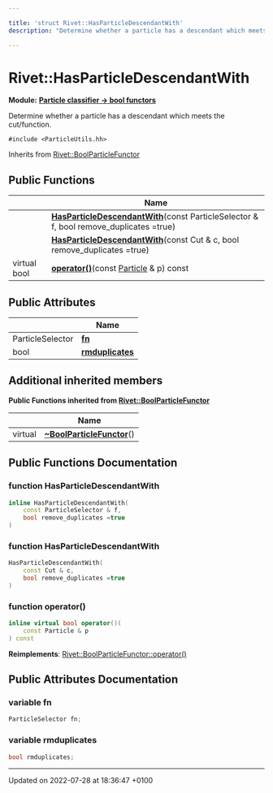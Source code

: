 ```yaml
---

title: 'struct Rivet::HasParticleDescendantWith'
description: "Determine whether a particle has a descendant which meets the cut/function. "

---
```


# Rivet::HasParticleDescendantWith

**Module:** **[Particle classifier -> bool functors](/documentation/code/modules/group__particleutils__p2bool/)**



Determine whether a particle has a descendant which meets the cut/function. 


`#include <ParticleUtils.hh>`

Inherits from [Rivet::BoolParticleFunctor](/documentation/code/classes/structrivet_1_1boolparticlefunctor/)

## Public Functions

|                | Name           |
| -------------- | -------------- |
| | **[HasParticleDescendantWith](/documentation/code/classes/structrivet_1_1hasparticledescendantwith/#function-hasparticledescendantwith)**(const ParticleSelector & f, bool remove_duplicates =true) |
| | **[HasParticleDescendantWith](/documentation/code/classes/structrivet_1_1hasparticledescendantwith/#function-hasparticledescendantwith)**(const Cut & c, bool remove_duplicates =true) |
| virtual bool | **[operator()](/documentation/code/classes/structrivet_1_1hasparticledescendantwith/#function-operator())**(const <a href="/documentation/code/classes/classrivet_1_1particle/">Particle</a> & p) const |

## Public Attributes

|                | Name           |
| -------------- | -------------- |
| ParticleSelector | **[fn](/documentation/code/classes/structrivet_1_1hasparticledescendantwith/#variable-fn)**  |
| bool | **[rmduplicates](/documentation/code/classes/structrivet_1_1hasparticledescendantwith/#variable-rmduplicates)**  |

## Additional inherited members

**Public Functions inherited from [Rivet::BoolParticleFunctor](/documentation/code/classes/structrivet_1_1boolparticlefunctor/)**

|                | Name           |
| -------------- | -------------- |
| virtual | **[~BoolParticleFunctor](/documentation/code/classes/structrivet_1_1boolparticlefunctor/#function-~boolparticlefunctor)**() |


## Public Functions Documentation

### function HasParticleDescendantWith

```cpp
inline HasParticleDescendantWith(
    const ParticleSelector & f,
    bool remove_duplicates =true
)
```


### function HasParticleDescendantWith

```cpp
HasParticleDescendantWith(
    const Cut & c,
    bool remove_duplicates =true
)
```


### function operator()

```cpp
inline virtual bool operator()(
    const Particle & p
) const
```


**Reimplements**: [Rivet::BoolParticleFunctor::operator()](/documentation/code/classes/structrivet_1_1boolparticlefunctor/#function-operator())


## Public Attributes Documentation

### variable fn

```cpp
ParticleSelector fn;
```


### variable rmduplicates

```cpp
bool rmduplicates;
```


-------------------------------

Updated on 2022-07-28 at 18:36:47 +0100

